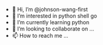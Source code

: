 - 👋 Hi, I’m @johnson-wang-first
- 👀 I’m interested in python shell go
- 🌱 I’m currently learning python
- 💞️ I’m looking to collaborate on ...
- 📫 How to reach me ...

<!---
johnson-wang-first/johnson-wang-first is a ✨ special ✨ repository because its `README.md` (this file) appears on your GitHub profile.
You can click the Preview link to take a look at your changes.
--->
